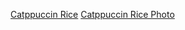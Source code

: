 [Catppuccin Rice](https://github.com/GlitchMill/dotfiles/tree/catppuccin)
[Catppuccin Rice Photo](Rice.png)
